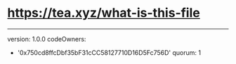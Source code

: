 # https://tea.xyz/what-is-this-file
---
version: 1.0.0
codeOwners:
  - '0x750cd8ffcDbf35bF31cCC58127710D16D5Fc756D'
quorum: 1

